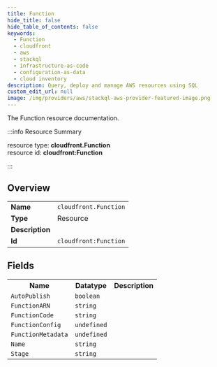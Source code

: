 ```yaml
---
title: Function
hide_title: false
hide_table_of_contents: false
keywords:
  - Function
  - cloudfront
  - aws
  - stackql
  - infrastructure-as-code
  - configuration-as-data
  - cloud inventory
description: Query, deploy and manage AWS resources using SQL
custom_edit_url: null
image: /img/providers/aws/stackql-aws-provider-featured-image.png
---
```

The Function resource documentation.

:::info Resource Summary

<div class="row">
<div class="providerDocColumn">
<span>resource type:&nbsp;<b>cloudfront.Function</b></span><br />
<span>resource id:&nbsp;<b>cloudfront:Function</b></span><br />
</div>
</div>

:::

## Overview
<table><tbody>
<tr><td><b>Name</b></td><td><code>cloudfront.Function</code></td></tr>
<tr><td><b>Type</b></td><td>Resource</td></tr>
<tr><td><b>Description</b></td><td></td></tr>
<tr><td><b>Id</b></td><td><code>cloudfront:Function</code></td></tr>
</tbody></table>

## Fields
<table><tbody>
<tr><th>Name</th><th>Datatype</th><th>Description</th></tr>
<tr><td><code>AutoPublish</code></td><td><code>boolean</code></td><td></td></tr><tr><td><code>FunctionARN</code></td><td><code>string</code></td><td></td></tr><tr><td><code>FunctionCode</code></td><td><code>string</code></td><td></td></tr><tr><td><code>FunctionConfig</code></td><td><code>undefined</code></td><td></td></tr><tr><td><code>FunctionMetadata</code></td><td><code>undefined</code></td><td></td></tr><tr><td><code>Name</code></td><td><code>string</code></td><td></td></tr><tr><td><code>Stage</code></td><td><code>string</code></td><td></td></tr>
</tbody></table>